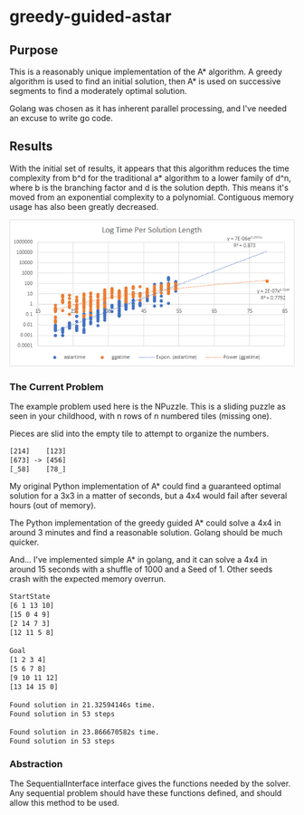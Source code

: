 # greedy-guided-astar

## Purpose
This is a reasonably unique implementation of the A\* algorithm. A greedy
algorithm is used to find an initial solution, then A\* is 
used on successive segments to find a moderately optimal solution.

Golang was chosen as it has inherent parallel processing, and I've needed
an excuse to write go code.

## Results
With the initial set of results, it appears that this algorithm reduces the time complexity from b^d 
for the traditional a\* algorithm to a lower family of d^n, where b is the branching factor
and d is the solution depth. This means it's moved from an exponential complexity to a polynomial. 
Contiguous memory usage has also been greatly decreased.  

![](initResultsGraph.png)

### The Current Problem
The example problem used here is the NPuzzle. This is a sliding puzzle
as seen in your childhood, with n rows of n numbered tiles (missing one).

Pieces are slid into the empty tile to attempt to organize the numbers.
```
[214]    [123]
[673] -> [456]  
[_58]    [78_]
```

My original Python implementation of A\* could find a guaranteed optimal
solution for a 3x3 in a matter of seconds, but a 4x4 would fail after
several hours (out of memory).

The Python implementation of the greedy guided A\* could solve a 4x4 in 
around 3 minutes and find a reasonable solution.  Golang should be much quicker.

And... I've implemented simple A\* in golang, and it can solve a 4x4 
in around 15 seconds with a shuffle of 1000 and a Seed of 1.  Other seeds 
crash with the expected memory overrun.

```
StartState
[6 1 13 10]
[15 0 4 9]
[2 14 7 3]
[12 11 5 8]

Goal
[1 2 3 4]
[5 6 7 8]
[9 10 11 12]
[13 14 15 0]

Found solution in 21.32594146s time.
Found solution in 53 steps

Found solution in 23.866670582s time.
Found solution in 53 steps

```


### Abstraction
The SequentialInterface interface gives the functions needed by the solver.
Any sequential problem should have these functions defined, and should allow
this method to be used.